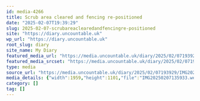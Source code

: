 ```yaml
---
id: media-4266
title: Scrub area cleared and fencing re-positioned
date: "2025-02-07T19:39:29"
slug: 2025-02-07-scrubareaclearedandfencingre-positioned
site: "https://diary.uncountable.uk"
wp_url: "https://diary.uncountable.uk"
root_slug: diary
site_name: My Diary
featured_media_url: "https://media.uncountable.uk/diary/2025/02/07193929/IMG20250207135933.webp"
featured_media_srcset: "https://media.uncountable.uk/diary/2025/02/07193929/IMG20250207135933-300x169.webp 300w, https://media.uncountable.uk/diary/2025/02/07193929/IMG20250207135933-1024x576.webp 1024w, https://media.uncountable.uk/diary/2025/02/07193929/IMG20250207135933-150x150.webp 150w, https://media.uncountable.uk/diary/2025/02/07193929/IMG20250207135933-640x360.webp 640w, https://media.uncountable.uk/diary/2025/02/07193929/IMG20250207135933.webp 1959w"
type: media
source_url: "https://media.uncountable.uk/diary/2025/02/07193929/IMG20250207135933.webp"
media_details: {"width":1959,"height":1101,"file":"IMG20250207135933.webp","filesize":201762,"sizes":{"medium":{"file":"IMG20250207135933-300x169.webp","width":300,"height":169,"filesize":22350,"mime_type":"image/webp","source_url":"https://media.uncountable.uk/diary/2025/02/07193929/IMG20250207135933-300x169.webp"},"large":{"file":"IMG20250207135933-1024x576.webp","width":1024,"height":576,"filesize":175338,"mime_type":"image/webp","source_url":"https://media.uncountable.uk/diary/2025/02/07193929/IMG20250207135933-1024x576.webp"},"thumbnail":{"file":"IMG20250207135933-150x150.webp","width":150,"height":150,"filesize":13182,"mime_type":"image/webp","source_url":"https://media.uncountable.uk/diary/2025/02/07193929/IMG20250207135933-150x150.webp"},"mobwidth":{"file":"IMG20250207135933-640x360.webp","width":640,"height":360,"filesize":79128,"mime_type":"image/webp","source_url":"https://media.uncountable.uk/diary/2025/02/07193929/IMG20250207135933-640x360.webp"},"full":{"file":"IMG20250207135933.webp","width":1959,"height":1101,"mime_type":"image/webp","source_url":"https://media.uncountable.uk/diary/2025/02/07193929/IMG20250207135933.webp"}},"image_meta":{"aperture":"0","credit":"","camera":"","caption":"","created_timestamp":"0","copyright":"","focal_length":"0","iso":"0","shutter_speed":"0","title":"","orientation":"0","keywords":[]}}
category: []
tag: []
---
```


